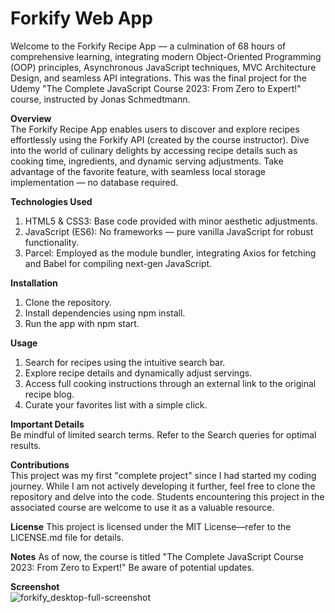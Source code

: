 # Forkify Web App

Welcome to the Forkify Recipe App — a culmination of 68 hours of comprehensive learning, integrating modern Object-Oriented Programming (OOP) principles, Asynchronous JavaScript techniques, MVC Architecture Design, and seamless API integrations. This was the final project for the Udemy "The Complete JavaScript Course 2023: From Zero to Expert!" course, instructed by Jonas Schmedtmann.

**Overview**  
The Forkify Recipe App enables users to discover and explore recipes effortlessly using the Forkify API (created by the course instructor). Dive into the world of culinary delights by accessing recipe details such as cooking time, ingredients, and dynamic serving adjustments. Take advantage of the favorite feature, with seamless local storage implementation — no database required.

**Technologies Used**  
1. HTML5 & CSS3: Base code provided with minor aesthetic adjustments.
2. JavaScript (ES6): No frameworks — pure vanilla JavaScript for robust functionality.
3. Parcel: Employed as the module bundler, integrating Axios for fetching and Babel for compiling next-gen JavaScript.

**Installation**  
1. Clone the repository.
2. Install dependencies using npm install.
3. Run the app with npm start.

**Usage**  
1. Search for recipes using the intuitive search bar.
2. Explore recipe details and dynamically adjust servings.
3. Access full cooking instructions through an external link to the original recipe blog.
4. Curate your favorites list with a simple click.

**Important Details**  
Be mindful of limited search terms. Refer to the Search queries for optimal results.

**Contributions**  
This project was my first "complete project" since I had started my coding journey. While I am not actively developing it further, feel free to clone the repository and delve into the code. Students encountering this project in the associated course are welcome to use it as a valuable resource.

**License**
This project is licensed under the MIT License—refer to the LICENSE.md file for details.

**Notes**
As of now, the course is titled "The Complete JavaScript Course 2023: From Zero to Expert!" Be aware of potential updates.

**Screenshot**  
![forkify_desktop-full-screenshot](https://github.com/clumsy-cranberry-1/forkify_recipe-search-app/assets/84316275/7de59106-769c-4175-a987-5cc5a9426d45)
